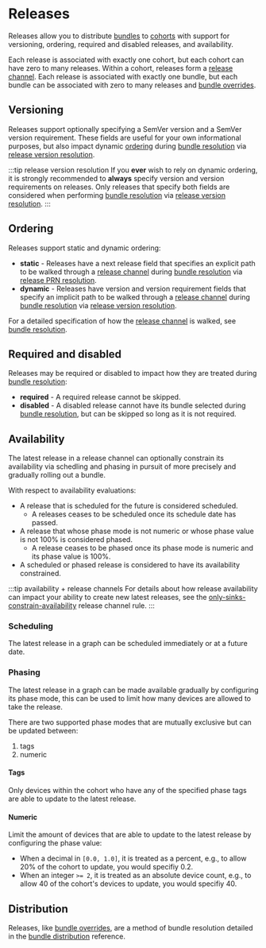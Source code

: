 # Releases

Releases allow you to distribute [bundles](/platform/reference/bundles.md) to [cohorts](/platform/reference/cohorts.md) with support for versioning, ordering, required and disabled releases, and availability.

Each release is associated with exactly one cohort, but each cohort can have zero to many releases. Within a cohort, releases form a [release channel](release-channels). Each release is associated with exactly one bundle, but each bundle can be associated with zero to many releases and [bundle overrides](bundle-overrides).

## Versioning

Releases support optionally specifying a SemVer version and a SemVer version requirement. These fields are useful for your own informational purposes, but also impact dynamic [ordering](#ordering) during [bundle resolution](bundle-distribution#bundle-resolution) via [release version resolution](bundle-distribution#release-resolution-method).

:::tip release version resolution
If you **ever** wish to rely on dynamic ordering, it is strongly recommended to **always** specify version and version requirements on releases. Only releases that specify both fields are considered when performing [bundle resolution](bundle-distribution#bundle-resolution) via [release version resolution](bundle-distribution#release-resolution-method).
:::

## Ordering

Releases support static and dynamic ordering:

- **static** - Releases have a next release field that specifies an explicit path to be walked through a [release channel](release-channels) during [bundle resolution](bundle-distribution#bundle-resolution) via [release PRN resolution](bundle-distribution#release-resolution-method).
- **dynamic** - Releases have version and version requirement fields that specify an implicit path to be walked through a [release channel](release-channels) during [bundle resolution](bundle-distribution#bundle-resolution) via [release version resolution](bundle-distribution#release-resolution-method).

For a detailed specification of how the [release channel](release-channels) is walked, see [bundle resolution](bundle-distribution#bundle-resolution).

## Required and disabled

Releases may be required or disabled to impact how they are treated during [bundle resolution](bundle-distribution#bundle-resolution):

- **required** - A required release cannot be skipped.
- **disabled** - A disabled release cannot have its bundle selected during [bundle resolution](bundle-distribution#bundle-resolution), but can be skipped so long as it is not required.

## Availability

The latest release in a release channel can optionally constrain its availability via schedling and phasing in pursuit of more precisely and gradually rolling out a bundle.

With respect to availability evaluations:

- A release that is scheduled for the future is considered scheduled.
  - A releases ceases to be scheduled once its schedule date has passed.
- A release that whose phase mode is not numeric or whose phase value is not 100% is considered phased.
  - A release ceases to be phased once its phase mode is numeric and its phase value is 100%.
- A scheduled or phased release is considered to have its availability constrained.

:::tip availability + release channels
For details about how release availability can impact your ability to create new latest releases, see the [only-sinks-constrain-availability](release-channels#only-sinks-constrain-availability) release channel rule.
:::

### Scheduling

The latest release in a graph can be scheduled immediately or at a future date.

### Phasing

The latest release in a graph can be made available gradually by configuring its phase mode, this can be used to limit how many devices are allowed to take the release.

There are two supported phase modes that are mutually exclusive but can be updated between:

1. tags
2. numeric

#### Tags

Only devices within the cohort who have any of the specified phase tags are able to update to the latest release.

#### Numeric

Limit the amount of devices that are able to update to the latest release by configuring the phase value:

- When a decimal in `[0.0, 1.0]`, it is treated as a percent, e.g., to allow 20% of the cohort to update, you would specifiy 0.2.
- When an integer `>= 2`, it is treated as an absolute device count, e.g., to allow 40 of the cohort's devices to update, you would specifiy 40.

## Distribution

Releases, like [bundle overrides](bundle-overrides), are a method of bundle resolution detailed in the [bundle distribution](bundle-distribution) reference.
